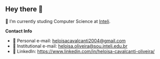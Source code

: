 ## Hey there 👋

🌱 I’m currently studing Computer Science at [Inteli](https://www.inteli.edu.br).

**Contact Info**
- 📩 Personal e-mail: heloisacavalcanti2004@gmail.com
- 📩 Institutional e-mail: heloisa.oliveira@sou.inteli.edu.br
- 👥 LinkedIn: https://www.linkedin.com/in/heloisa-cavalcanti-oliveira/
